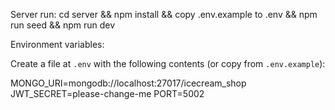 Server run: cd server && npm install && copy .env.example to .env && npm run seed && npm run dev

Environment variables:

Create a file at `.env` with the following contents (or copy from `.env.example`):

MONGO_URI=mongodb://localhost:27017/icecream_shop
JWT_SECRET=please-change-me
PORT=5002

